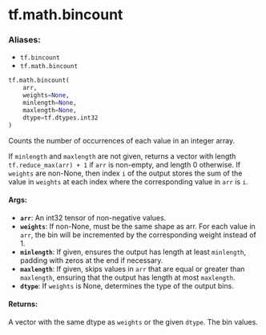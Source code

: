 <div itemscope itemtype="http://developers.google.com/ReferenceObject">
<meta itemprop="name" content="tf.math.bincount" />
<meta itemprop="path" content="Stable" />
</div>

# tf.math.bincount

### Aliases:

* `tf.bincount`
* `tf.math.bincount`

``` python
tf.math.bincount(
    arr,
    weights=None,
    minlength=None,
    maxlength=None,
    dtype=tf.dtypes.int32
)
```

Counts the number of occurrences of each value in an integer array.

If `minlength` and `maxlength` are not given, returns a vector with length
`tf.reduce_max(arr) + 1` if `arr` is non-empty, and length 0 otherwise.
If `weights` are non-None, then index `i` of the output stores the sum of the
value in `weights` at each index where the corresponding value in `arr` is
`i`.

#### Args:

* <b>`arr`</b>: An int32 tensor of non-negative values.
* <b>`weights`</b>: If non-None, must be the same shape as arr. For each value in
    `arr`, the bin will be incremented by the corresponding weight instead of
    1.
* <b>`minlength`</b>: If given, ensures the output has length at least `minlength`,
    padding with zeros at the end if necessary.
* <b>`maxlength`</b>: If given, skips values in `arr` that are equal or greater than
    `maxlength`, ensuring that the output has length at most `maxlength`.
* <b>`dtype`</b>: If `weights` is None, determines the type of the output bins.


#### Returns:

A vector with the same dtype as `weights` or the given `dtype`. The bin
values.